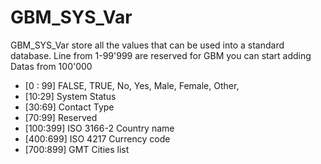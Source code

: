# GBM_SYS_Var
GBM_SYS_Var store all the values that can be used into a standard database. Line from 1-99'999 are reserved for GBM you can start adding Datas from 100'000 

- [0 : 99]  FALSE, TRUE, No, Yes, Male, Female, Other, 
- [10:29]   System Status
- [30:69]   Contact Type
- [70:99]   Reserved
- [100:399] ISO 3166-2  Country name
- [400:699] ISO 4217    Currency code
- [700:899]             GMT Cities list
